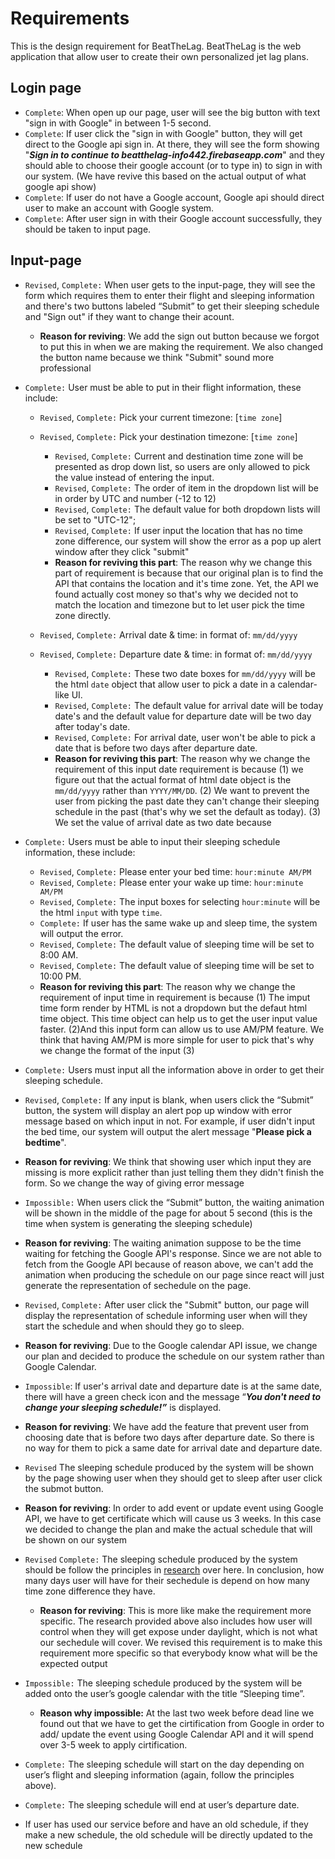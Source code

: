 # Requirements
This is the design requirement for BeatTheLag. BeatTheLag is the web application that allow user to create their own personalized jet lag plans.

## Login page
- `Complete`: When open up our page, user will see the big button with text "sign in with Google" in between 1-5 second.
- `Complete`: If user click the "sign in with Google" button, they will get direct to the Google api sign in. At there, they will see the form showing "***Sign in to continue to beatthelag-info442.firebaseapp.com***" and they should able to choose their google account (or to type in) to sign in with our system. (We have revive this based on the actual output of what google api show)
- `Complete`: If user do not have a Google account, Google api should direct user to make an account with Google system.
- `Complete`: After user sign in with their Google account successfully, they should be taken to input page.

## Input-page
- `Revised`, `Complete:` When user gets to the input-page, they will see the form which requires them to enter their flight and sleeping information and there's two buttons labeled “Submit” to get their sleeping schedule and "Sign out" if they want to change their acount.
    - **Reason for reviving**: We add the sign out button because we forgot to put this in when we are making the requirement. We also changed the button name because we think "Submit" sound more professional

- `Complete:` User must be able to put in their flight information, these include:
    - `Revised`, `Complete:` Pick your current timezone: [`time zone`]
    - `Revised`, `Complete:` Pick your destination timezone: [`time zone`]
        - `Revised`, `Complete:` Current and destination time zone will be presented as drop down list, so users are only allowed to pick the value instead of entering the input.
        - `Revised`, `Complete:` The order of item in the dropdown list will be in order by UTC and number (-12 to 12)
        - `Revised`, `Complete:` The default value for both dropdown lists will be set to "UTC-12";
        - `Revised`, `Complete:` If user input the location that has no time zone difference, our system will show the error as a pop up alert window after they click "submit"
        - **Reason for reviving this part**: The reason why we change this part of requirement is because that our original plan is to find the API that contains the location and it's time zone. Yet, the API we found actually cost money so that's why we decided not to match the location and timezone but to let user pick the time zone directly.

     - `Revised`, `Complete:` Arrival date & time: in format of: `mm/dd/yyyy`  
     - `Revised`, `Complete:` Departure date & time: in format of: `mm/dd/yyyy`
        - `Revised`, `Complete:` These two date boxes for `mm/dd/yyyy` will be the html `date` object that allow user to pick a date in a calendar-like UI.
        - `Revised`,  `Complete:` The default value for arrival date will be today date's and the default value for departure date will be two day after today's date.  
        -  `Revised`, `Complete:` For arrival date, user won't be able to pick a date that is before two days after departure date.  
         - **Reason for reviving this part**: The reason why we change the requirement of this input date requirement is because (1) we figure out that the actual format of html date object is the `mm/dd/yyyy` rather than `YYYY/MM/DD`. (2) We want to prevent the user from picking the past date they can't change their sleeping schedule in the past (that's why we set the default as today). (3) We set the value of arrival date as two date because 

- `Complete:` Users must be able to input their sleeping schedule information, these include:
    - `Revised`, `Complete:` Please enter your bed time: `hour:minute AM/PM` 
    - `Revised`, `Complete:` Please enter your wake up time: `hour:minute AM/PM`
    - `Revised`, `Complete:` The input boxes for selecting `hour:minute` will be the html `input` with type `time`.
    - `Complete:` If user has the same wake up and sleep time, the system will output the error.
    - `Revised`, `Complete:` The default value of sleeping time will be set to 8:00 AM.
    - `Revised`, `Complete:` The default value of sleeping time will be set to 10:00 PM.
    - **Reason for reviving this part**: The reason why we change the requirement of input time in requirement is because (1) The imput time form render by HTML is not a dropdown but the defaut html time object. This time object can help us to get the user input value faster. (2)And this input form can allow us to use AM/PM feature. We think that having AM/PM is more simple for user to pick that's why we change the format of the input (3)

- `Complete:` Users must input all the information above in order to get their sleeping schedule.
- `Revised`, `Complete:` If any input is blank, when users click the “Submit” button, the system will display an  alert pop up window with error message based on which input in not. For example, if user didn't input the bed time, our system will output the alert message "**Please pick a bedtime**". 
- **Reason for reviving**: We think that showing user which input they are missing is more explicit rather than just telling them they didn't finish the form. So we change the way of giving error message

- `Impossible:` When users click the “Submit” button, the waiting animation will be shown in the middle of the page for about 5 second (this is the time when system is generating the sleeping schedule)
- **Reason for reviving**: The waiting animation suppose to be the time waiting for fetching the Google API's response. Since we are not able to fetch from the Google API because of reason above, we can't add the animation when producing the schedule on our page since react will just generate the representation of sechedule on the page.  

- `Revised`, `Complete:` After user click the "Submit" button, our page will display the representation of schedule informing user when will they start the schedule and when should they go to sleep. 
- **Reason for reviving**: Due to the Google calendar API issue, we change our plan and decided to produce the schedule on our system rather than Google Calendar.

- `Impossible`: If user's arrival date and departure date is at the same date, there will have a green check icon and the message “***You don't need to change your sleeping schedule!”*** is displayed.
- **Reason for reviving**: We have add the feature that prevent user from choosing date that is before two days after departure date. So there is no way for them to pick a same date for arrival date and departure date.

- `Revised` The sleeping schedule produced by the system will be shown by the page showing user when they should get to sleep after user click the submot button.
- **Reason for reviving**: In order to add event or update event using Google API, we have to get certificate which will cause us 3 weeks. In this case we decided to change the plan and make the actual schedule that will be shown on our system

- `Revised` `Complete:` The sleeping schedule produced by the system should be follow the principles in [research](https://www.ncbi.nlm.nih.gov/pmc/articles/PMC2829880/) over here. In conclusion, how many days user will have for their sechedule is depend on how many time zone difference they have.  
    - **Reason for reviving**: This is more like make the requirement more specific. The research provided above also includes how user will control when they will get expose under daylight, which is not what our sechedule will cover. We revised this requirement is to make this requirement more specific so that everybody know what will be the expected output
- `Impossible:` The sleeping schedule produced by the system will be added onto the user’s google calendar with the title “Sleeping time”.
    - **Reason why impossible:** At the last two week before dead line we found out that we have to get the cirtification from Google in order to add/ update the event using Google Calendar API and it will spend over 3-5 week to apply cirtification. 
- `Complete:` The sleeping schedule will start on the day depending on user’s flight and sleeping information (again, follow the principles above).
- `Complete:` The sleeping schedule will end at user’s departure date.
-  If user has used our service before and have an old schedule, if they make a new schedule, the old schedule will be directly updated to the new schedule
